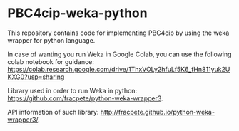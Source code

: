 # PBC4cip-weka-python
 This  repository contains code for implementing PBC4cip by using the weka wrapper for python language.
 
 In case of wanting you run Weka in Google Colab, you can use the following colab notebook for guidance: https://colab.research.google.com/drive/1ThxVOLy2hfuLf5K6_fHn811yuk2UKXG0?usp=sharing
 
Library used in order to run Weka in python: https://github.com/fracpete/python-weka-wrapper3.

API information of such library: http://fracpete.github.io/python-weka-wrapper3/.
